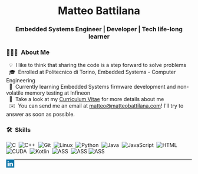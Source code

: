 <h1 align="center">Matteo Battilana</h1>
<p align="center"><h3 align="center">Embedded Systems Engineer | Developer | Tech life-long learner</h3></p>



### 👨🏻‍💻 &nbsp;About Me
&nbsp;&nbsp;💡 &nbsp;I like to think that sharing the code is a step forward to solve problems<br/>
&nbsp;&nbsp;🎓 &nbsp;Enrolled at Politecnico di Torino, Embedded Systems - Computer Engineering<br/>
&nbsp;&nbsp;🔭 &nbsp;Currently learning Embedded Systems firmware development and non-volatile memory testing at Infineon<br/>
&nbsp;&nbsp;📄 &nbsp;Take a look at my [Curriculum Vitae](https://github.com/MatteoBattilana/MatteoBattilana/blob/main/CV.pdf) for more details about me<br/>
&nbsp;&nbsp;✉️ &nbsp;You can send me an email at matteo@matteobattilana.com! I'll try to answer as soon as possible.



### 🛠 &nbsp;Skills
![C](https://img.shields.io/badge/-C-05122A?style=flat&logo=C&logoColor=A8B9CC)&nbsp; ![C++](https://img.shields.io/badge/-C++-05122A?style=flat&logo=C%2B%2B&logoColor=00599C)&nbsp; ![Git](https://img.shields.io/badge/-Git-05122A?style=flat&logo=git)&nbsp; ![Linux](https://img.shields.io/badge/-Linux-05122A?style=flat&logo=linux&logoColor=A8B9CC)&nbsp; ![Python](https://img.shields.io/badge/-Python-05122A?style=flat&logo=python)&nbsp; ![Java](https://img.shields.io/badge/-Java-05122A?style=flat&logo=Java&logoColor=FFA518)&nbsp; ![JavaScript](https://img.shields.io/badge/-JavaScript-05122A?style=flat&logo=javascript)&nbsp; ![HTML](https://img.shields.io/badge/-HTML-05122A?style=flat&logo=html5)&nbsp; ![CUDA](https://img.shields.io/badge/-CUDA-05122A?style=flat&logo=nvidia)&nbsp; ![Kotlin](https://img.shields.io/badge/-Kotlin-05122A?style=flat&logo=kotlin)&nbsp; ![ASS](https://img.shields.io/badge/-Assembly%20Intel%208086-05122A?style=flat&logo=assemblyscript)&nbsp; ![ASS](https://img.shields.io/badge/-Assembly%20ARM-05122A?style=flat&logo=assemblyscript)&nbsp;![ASS](https://img.shields.io/badge/-Assembly%20MIPS-05122A?style=flat&logo=assemblyscript)&nbsp;

<!--

<br/>

### ⚙️ &nbsp;GitHub Analytics
<p align="center">
<a href="https://github.com/MatteoBattilana">
  <img height="180em" src="https://github-readme-stats-eight-theta.vercel.app/api?username=MatteoBattilana&show_icons=true&theme=algolia&include_all_commits=true&count_private=true"/>
  <img height="180em" src="https://github-readme-stats-eight-theta.vercel.app/api/top-langs/?username=MatteoBattilana&layout=compact&langs_count=8&theme=algolia"/>
</a>
</p>


**MatteoBattilana/MatteoBattilana** is a ✨ _special_ ✨ repository because its `README.md` (this file) appears on your GitHub profile.

Here are some ideas to get you started:

- 🔭 I’m currently working on ...
- 🌱 I’m currently learning ...
- 👯 I’m looking to collaborate on ...
- 🤔 I’m looking for help with ...
- 💬 Ask me about ...
- 📫 How to reach me: ...
- 😄 Pronouns: ...
- ⚡ Fun fact: ...
-->




<p align="left"><a href="https://linkedin.com/in/matteobattilanadev" target="blank"><img align="left" src="icons/linkedin.svg" alt="xtenzq" width="22px" /></a></p>

---
